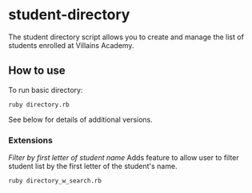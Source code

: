 # student-directory #

The student directory script allows you to create and manage the list of students enrolled at Villains Academy.

## How to use ##

To run basic directory:

```shell
ruby directory.rb
```

See below for details of additional versions.

### Extensions ###

*Filter by first letter of student name*
Adds feature to allow user to filter student list by the first letter of the student's name.
```shell
ruby directory_w_search.rb
```
